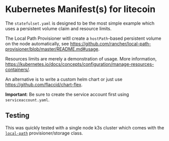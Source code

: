 # Kubernetes Manifest(s) for litecoin

The `statefulset.yaml` is designed to be the most simple example which uses a persistent volume claim and resource limits.

The Local Path Provisioner witll create a `hostPath`-based persistent volume on the node automatically, see https://github.com/rancher/local-path-provisioner/blob/master/README.md#usage.

Resources limits are merely a demonstration of usage. More information, https://kubernetes.io/docs/concepts/configuration/manage-resources-containers/.

An alternative is to write a custom helm chart or just use https://github.com/flaccid/chart-flex.

**Important**: Be sure to create the service account first using `serviceaccount.yaml`.

## Testing

This was quickly tested with a single node k3s cluster which comes with the [`local-path`](https://rancher.com/docs/k3s/latest/en/storage/) provisioner/storage class.
